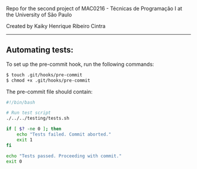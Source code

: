 Repo for the second project of MAC0216 - Técnicas de Programação I at the University of São Paulo

Created by Kaiky Henrique Ribeiro Cintra

---

## Automating tests:

To set up the pre-commit hook, run the following commands:

```bash
$ touch .git/hooks/pre-commit
$ chmod +x .git/hooks/pre-commit
```

The pre-commit file should contain:
```bash
#!/bin/bash

# Run test script
./../../testing/tests.sh

if [ $? -ne 0 ]; then
    echo "Tests failed. Commit aborted."
    exit 1
fi

echo "Tests passed. Proceeding with commit."
exit 0
```